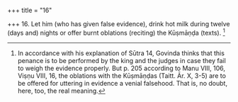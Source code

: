 +++
title = "16"

+++
16. Let him (who has given false evidence), drink hot milk during twelve (days and) nights or offer burnt oblations (reciting) the Kūṣmāṇḍa (texts). [^15] 


[^15]:  In accordance with his explanation of Sūtra 14, Govinda thinks that this penance is to be performed by the king and the judges in case they fail to weigh the evidence properly. But p. 205 according to Manu VIII, 106, Viṣṇu VIII, 16, the oblations with the Kūṣmāṇḍas (Taitt. Ār. X, 3-5) are to be offered for uttering in evidence a venial falsehood. That is, no doubt, here, too, the real meaning.
